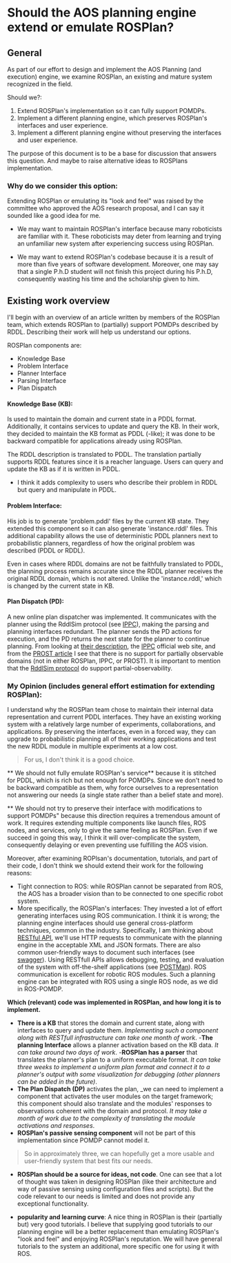 

# Should the AOS planning engine extend or emulate ROSPlan? 
## General 
As part of our effort to design and implement the AOS Planning (and execution) engine, we examine ROSPlan, an existing and mature system recognized in the field. 

Should we?:
1. Extend ROSPlan's implementation so it can fully support POMDPs.
2. Implement a different planning engine, which preserves ROSPlan's interfaces and user experience.
3. Implement a different planning engine without preserving the interfaces and user experience. 

The purpose of this document is to be a base for discussion that answers this question. And maybe to raise alternative ideas to ROSPlans implementation. 

### Why do we consider this option:
Extending ROSPlan or emulating its "look and feel" was raised by the committee who approved the AOS research proposal, and I can say it sounded like a good idea for me.

- We may want to maintain ROSPlan's interface because many roboticists are familiar with it. These roboticists may deter from learning and trying an unfamiliar new system after experiencing success using ROSPlan.

- We may want to extend ROSPlan's codebase because it is a result of more than five years of software development. Moreover, one may say that a single P.h.D student will not finish this project during his P.h.D, consequently wasting his time and the scholarship given to him.

## Existing work overview 
I'll begin with an overview of an article written by members of the ROSPlan team, which extends ROSPlan to (partially) support POMDPs described by RDDL.
Describing their work will help us understand our options.

ROSPlan components are:
- Knowledge Base 
- Problem Interface
- Planner Interface  
- Parsing Interface 
- Plan Dispatch 


#### Knowledge Base (KB):
Is used to maintain the domain and current state in a PDDL format. Additionally, it contains services to update and query the KB. 
In their work, they decided to maintain the KB format as PDDL (-like); it was done to be backward compatible for applications already using ROSPlan. 

The RDDL description is translated to PDDL. The translation partially supports RDDL features since it is a reacher language. Users can query and update the KB as if it is written in PDDL.
* I think it adds complexity to users who describe their problem in RDDL but query and manipulate in PDDL.

#### Problem Interface:
His job is to generate 'problem.pddl' files by the current KB state. They extended this component so it can also generate 'instance.rddl' files. This additional capability allows the use of deterministic PDDL planners next to probabilistic planners, regardless of how the original problem was described (PDDL or RDDL). 

Even in cases where RDDL domains are not be faithfully translated to PDDL, the planning process remains accurate since the RDDL planner receives the original RDDL domain, which is not altered. Unlike the 'instance.rddl,' which is changed by the current state in KB.

#### Plan Dispatch (PD):
A new online plan dispatcher was implemented. It communicates with the planner using the RddlSim protocol (see [IPPC](https://ipc2018-probabilistic.bitbucket.io/#)), making the parsing and planning interfaces redundant. The planner sends the PD actions for execution, and the PD returns the next state for the planner to continue planning. From looking at [their description](http://kcl-planning.github.io/ROSPlan//tutorials/tutorial_12), the [IPPC](https://ipc2018-probabilistic.bitbucket.io/#) official web site, and from the [PROST article](https://ojs.aaai.org/index.php/ICAPS/article/download/13518/13367)  I see that there is no support for partially observable domains (not in either ROSPlan, IPPC, or PROST).
It is important to mention that the [RddlSim protocol](https://github.com/ssanner/rddlsim/blob/master/PROTOCOL.txt) do support partial-observability.

### My Opinion (includes general effort estimation for extending ROSPlan):

I understand why the ROSPlan team chose to maintain their internal data representation and current PDDL interfaces. They have an existing working system with a relatively large number of experiments, collaborations, and applications. By preserving the interfaces, even in a forced way, they can upgrade to probabilistic planning all of their working applications and test the new RDDL module in multiple experiments at a low cost. 
> For us, I don't think it is a good choice.

** We should not fully emulate ROSPlan's service** because it is stitched for PDDL, which is rich but not enough for POMDPs. Since we don't need to be backward compatible as them, why force ourselves to a representation not answering our needs (a single state rather than a belief state and more).

** We should not try to preserve their interface with modifications to support POMDPs" because this direction requires a tremendous amount of work. It requires extending multiple components like launch files, ROS nodes, and services, only to give the same feeling as ROSPlan. Even if we succeed in going this way, I think it will over-complicate the system, consequently delaying or even preventing use fulfilling the AOS vision.

Moreover, after examining ROPlsan's documentation, tutorials, and part of their code, I don't think we should extend their work for the following reasons:
- Tight connection to ROS: while ROSPlan cannot be separated from ROS, the AOS has a broader vision than to be connected to one specific robot system.
- More specifically, the ROSPlan's interfaces: They invested a lot of effort generating interfaces using ROS communication. I think it is wrong; the planning engine interfaces should use general cross-platform techniques, common in the industry. Specifically, I am thinking about [RESTful API](https://restfulapi.net/), we'll use HTTP requests to communicate with the planning engine in the acceptable XML and JSON formats. There are also common user-friendly ways to document such interfaces (see [swagger](https://swagger.io/docs/specification/about/)). Using RESTfull APIs allows debugging, testing, and evaluation of the system with off-the-shelf applications (see [POSTMan](https://www.postman.com/)). ROS communication is excellent for robotic ROS modules. Such a planning engine can be integrated with ROS using a single ROS node, as we did in ROS-POMDP. 

**Which (relevant) code was implemented in ROSPlan, and how long it is to implement.**  
- **There is a KB** that stores the domain and current state, along with interfaces to query and update them. _Implementing such a component along with RESTfull infrastructure can take one month of work_.
-**The planning Interface** allows a planner activation based on the KB data. _It can take around two days of work_.
 -**ROSPlan has a parser** that translates the planner's plan to a uniform executable format. _It can take three weeks to implement a uniform plan format and connect it to a planner's output with some visualization for debugging (other planners can be added in the future)_.
- **The Plan Dispatch (DP)** activates the plan, _we can need to implement a component that activates the user modules on the target framework; this component should also translate and the modules' responses to observations coherent with the domain and protocol. _It may take a month of work due to the complexity of translating the module activations and responses_.
- **ROSPlan's passive sensing component** will not be part of this implementation since POMDP cannot model it.

> So in approximately three, we can hopefully get a more usable and user-friendly system that best fits our needs. 

- **ROSPlan should be a source for ideas, not code**. One can see that a lot of thought was taken in designing ROSPlan (like their architecture and way of passive sensing using configuration files and scripts). But the code relevant to our needs is limited and does not provide any exceptional functionality. 

- **popularity and learning curve**: A nice thing in ROSPlan is their (partially but) very good tutorials. I believe that supplying good tutorials to our planning engine will be a better replacement than emulating ROSPlan's "look and feel" and enjoying ROSPlan's reputation.
We will have general tutorials to the system an additional, more specific one for using it with ROS. 


